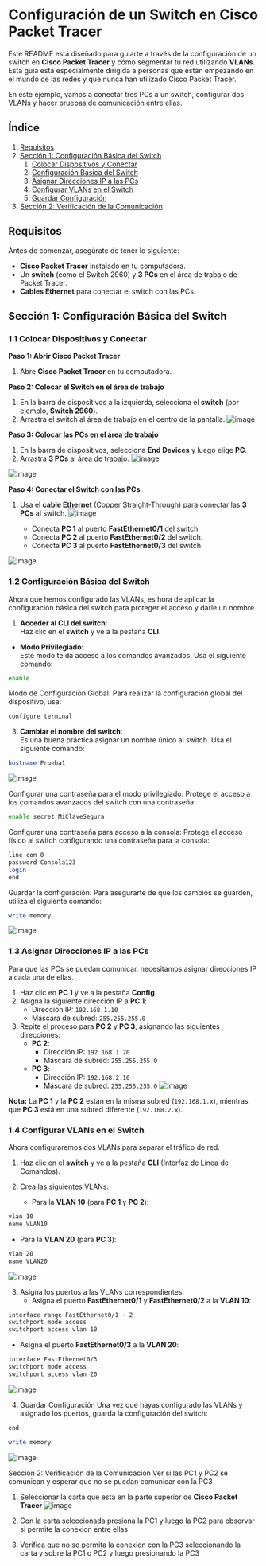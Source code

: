 # Configuración de un Switch en Cisco Packet Tracer

Este README está diseñado para guiarte a través de la configuración de un switch en **Cisco Packet Tracer** y cómo segmentar tu red utilizando **VLANs**. Esta guía está especialmente dirigida a personas que están empezando en el mundo de las redes y que nunca han utilizado Cisco Packet Tracer.

En este ejemplo, vamos a conectar tres PCs a un switch, configurar dos VLANs y hacer pruebas de comunicación entre ellas.

## Índice
1. [Requisitos](#requisitos)
2. [Sección 1: Configuración Básica del Switch](#sección-1-configuración-básica-del-switch)
    1. [Colocar Dispositivos y Conectar](#11-colocar-dispositivos-y-conectar)
    2. [Configuración Básica del Switch](#12-configuración-básica-del-switch)
    3. [Asignar Direcciones IP a las PCs](#13-asignar-direcciones-ip-a-las-pcs)
    4. [Configurar VLANs en el Switch](#14-configurar-vlans-en-el-switch)
    5. [Guardar Configuración](#15-guardar-configuración)
3. [Sección 2: Verificación de la Comunicación](#sección-2-verificación-de-la-comunicación)

## Requisitos

Antes de comenzar, asegúrate de tener lo siguiente:
- **Cisco Packet Tracer** instalado en tu computadora.
- Un **switch** (como el Switch 2960) y **3 PCs** en el área de trabajo de Packet Tracer.
- **Cables Ethernet** para conectar el switch con las PCs.

## Sección 1: Configuración Básica del Switch

### 1.1 Colocar Dispositivos y Conectar

**Paso 1: Abrir Cisco Packet Tracer**
1. Abre **Cisco Packet Tracer** en tu computadora.

**Paso 2: Colocar el Switch en el área de trabajo**
1. En la barra de dispositivos a la izquierda, selecciona el **switch** (por ejemplo, **Switch 2960**).
2. Arrastra el switch al área de trabajo en el centro de la pantalla.
![image](https://github.com/user-attachments/assets/f18b379d-feca-4d07-9b6e-7fb60e18890d)

**Paso 3: Colocar las PCs en el área de trabajo**
1. En la barra de dispositivos, selecciona **End Devices** y luego elige **PC**.
2. Arrastra **3 PCs** al área de trabajo.
![image](https://github.com/user-attachments/assets/536c8496-1940-4d67-9753-c34fabeaa9e8)

![image](https://github.com/user-attachments/assets/f151e354-6e47-47a4-bcfe-274dfb4092e8)

**Paso 4: Conectar el Switch con las PCs**
1. Usa el **cable Ethernet** (Copper Straight-Through) para conectar las **3 PCs** al switch.
![image](https://github.com/user-attachments/assets/0f46a8ce-6ac7-4a85-8f0c-902830fa6c85)

   - Conecta **PC 1** al puerto **FastEthernet0/1** del switch.
   - Conecta **PC 2** al puerto **FastEthernet0/2** del switch.
   - Conecta **PC 3** al puerto **FastEthernet0/3** del switch.
     
![image](https://github.com/user-attachments/assets/9082a049-ddde-4a0c-aedd-98996fc5c54c)

### 1.2 Configuración Básica del Switch

Ahora que hemos configurado las VLANs, es hora de aplicar la configuración básica del switch para proteger el acceso y darle un nombre.

1. **Acceder al CLI del switch**:  
   Haz clic en el **switch** y ve a la pestaña **CLI**.

- **Modo Privilegiado:**  
  Este modo te da acceso a los comandos avanzados. Usa el siguiente comando:
  
```bash
enable
```
Modo de Configuración Global:
Para realizar la configuración global del dispositivo, usa:

```bash
configure terminal
```
    
3. **Cambiar el nombre del switch**:  
   Es una buena práctica asignar un nombre único al switch. Usa el siguiente comando:
```bash
hostname Prueba1
```
![image](https://github.com/user-attachments/assets/b57dbe4d-070d-4585-ac02-46cc53a3396b)

  Configurar una contraseña para el modo privilegiado:
Protege el acceso a los comandos avanzados del switch con una contraseña:

```bash
enable secret MiClaveSegura
```

  Configurar una contraseña para acceso a la consola:
Protege el acceso físico al switch configurando una contraseña para la consola:

```bash
line con 0
password Consola123
login
end
```

  Guardar la configuración:
Para asegurarte de que los cambios se guarden, utiliza el siguiente comando:

```bash
write memory
```
![image](https://github.com/user-attachments/assets/019d07db-b892-42e0-bd74-214369c5c8aa)

### 1.3 Asignar Direcciones IP a las PCs

Para que las PCs se puedan comunicar, necesitamos asignar direcciones IP a cada una de ellas.

1. Haz clic en **PC 1** y ve a la pestaña **Config**.
2. Asigna la siguiente dirección IP a **PC 1**:
   - Dirección IP: `192.168.1.10`
   - Máscara de subred: `255.255.255.0`
3. Repite el proceso para **PC 2** y **PC 3**, asignando las siguientes direcciones:
   - **PC 2**:
     - Dirección IP: `192.168.1.20`
     - Máscara de subred: `255.255.255.0`
   - **PC 3**:
     - Dirección IP: `192.168.2.10`
     - Máscara de subred: `255.255.255.0`
![image](https://github.com/user-attachments/assets/015f764d-5866-4aef-9ed0-6cbb75270bab)

**Nota:** La **PC 1** y la **PC 2** están en la misma subred (`192.168.1.x`), mientras que **PC 3** está en una subred diferente (`192.168.2.x`).

### 1.4 Configurar VLANs en el Switch

Ahora configuraremos dos VLANs para separar el tráfico de red.

1. Haz clic en el **switch** y ve a la pestaña **CLI** (Interfaz de Línea de Comandos).

2. Crea las siguientes VLANs:
   - Para la **VLAN 10** (para **PC 1** y **PC 2**):
```bash
vlan 10
name VLAN10
```

   - Para la **VLAN 20** (para **PC 3**):
```bash
vlan 20
name VLAN20
```
![image](https://github.com/user-attachments/assets/45547ef6-34dd-43fb-810b-3085c2ecdbbc)

3. Asigna los puertos a las VLANs correspondientes:
   - Asigna el puerto **FastEthernet0/1** y **FastEthernet0/2** a la **VLAN 10**:
```bash
interface range FastEthernet0/1 - 2
switchport mode access
switchport access vlan 10
```

   - Asigna el puerto **FastEthernet0/3** a la **VLAN 20**:
```bash
interface FastEthernet0/3
switchport mode access
switchport access vlan 20
```
![image](https://github.com/user-attachments/assets/57009da7-27d2-415e-b324-230b59d2f7fc)

  4. Guardar Configuración
    Una vez que hayas configurado las VLANs y asignado los puertos, guarda la configuración del switch:

```bash
end
```
```bash
write memory
```
![image](https://github.com/user-attachments/assets/a77716d9-bbec-48f8-ae55-e87590d1cdea)

Sección 2: Verificación de la Comunicación
  Ver si las PC1 y PC2 se comunican y esperar que no se puedan comunicar con la PC3

  1. Seleccionar la carta que esta en la parte superior de **Cisco Packet Tracer**
![image](https://github.com/user-attachments/assets/6ec3116f-e464-481a-8156-c071f04b5419)

  2. Con la carta seleccionada presiona la PC1 y luego la PC2 para observar si permite la conexion entre ellas

  3. Verifica que no se permita la conexion con la PC3 seleccionando la carta y sobre la PC1 o PC2 y luego presionando la PC3
